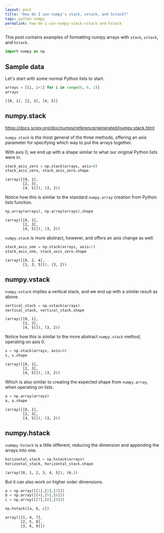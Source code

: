```yaml
---
layout: post
title: "How do I use numpy's stack, vstack, and hstack?"
tags: python numpy 
permalink: how-do-i-use-numpy-stack-vstack-and-hstack
---
```


This post contains examples of formatting numpy arrays with `stack`,
`vstack`, and `hstack`.


```python
import numpy as np
```

## Sample data 

Let's start with some normal Python lists to start.


```python
arrays = [[i, i+1] for i in range(0, 6, 2)]
arrays
```




    [[0, 1], [2, 3], [4, 5]]



## numpy.stack

https://docs.scipy.org/doc/numpy/reference/generated/numpy.stack.html

`numpy.stack` is the most general of the three methods, offering an axis parameter for specifying which way to put the arrays together.

With axis 0, we end up with a shape similar to what our original Python lists were in.


```python
stack_axis_zero = np.stack(arrays, axis=0)
stack_axis_zero, stack_axis_zero.shape
```




    (array([[0, 1],
            [2, 3],
            [4, 5]]), (3, 2))



Notice how this is similar to the standard `numpy.array` creation from Python lists function.


```python
np.array(arrays), np.array(arrays).shape
```




    (array([[0, 1],
            [2, 3],
            [4, 5]]), (3, 2))



`numpy.stack` is more abstract, however, and offers an axis change as well.


```python
stack_axis_one = np.stack(arrays, axis=1)
stack_axis_one, stack_axis_zero.shape
```




    (array([[0, 2, 4],
            [1, 3, 5]]), (3, 2))



## numpy.vstack

`numpy.vstack` implies a vertical stack, and we end up with a similar result as above.


```python
vertical_stack = np.vstack(arrays)
vertical_stack, vertical_stack.shape
```




    (array([[0, 1],
            [2, 3],
            [4, 5]]), (3, 2))



Notice how this is similar to the more abstract `numpy.stack` method, operating on axis 0.


```python
s = np.stack(arrays, axis=0)
s, s.shape
```




    (array([[0, 1],
            [2, 3],
            [4, 5]]), (3, 2))



Which is also similar to creating the expected shape from `numpy.array`, when operating on lists.


```python
a = np.array(arrays)
a, a.shape
```




    (array([[0, 1],
            [2, 3],
            [4, 5]]), (3, 2))



## numpy.hstack

`nummpy.hstack` is a little different, reducing the dimension and appending the arrays into one.


```python
horizontal_stack = np.hstack(arrays)
horizontal_stack, horizontal_stack.shape
```




    (array([0, 1, 2, 3, 4, 5]), (6,))



But it can also work on higher order dimensions.


```python
a = np.array([[1],[2],[3]])
b = np.array([[4],[5],[6]])
c = np.array([[7],[8],[9]])

np.hstack([a, b, c])
```




    array([[1, 4, 7],
           [2, 5, 8],
           [3, 6, 9]])


